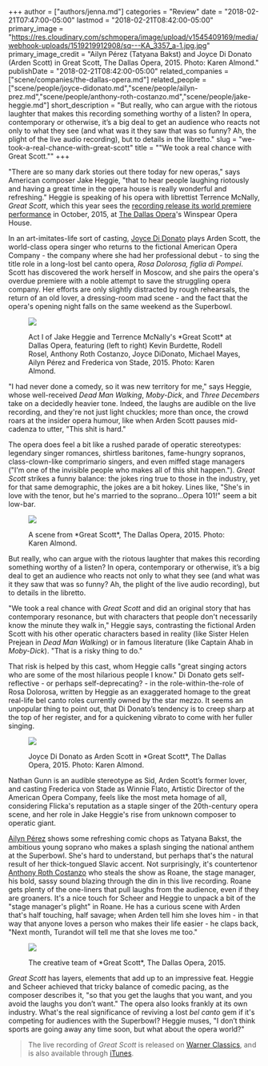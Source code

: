 +++
author = ["authors/jenna.md"]
categories = "Review"
date = "2018-02-21T07:47:00-05:00"
lastmod = "2018-02-21T08:42:00-05:00"
primary_image = "https://res.cloudinary.com/schmopera/image/upload/v1545409169/media/webhook-uploads/1519219912908/sq---KA_3357_a-1.jpg.jpg"
primary_image_credit = "Ailyn Pérez (Tatyana Bakst) and Joyce Di Donato (Arden Scott) in Great Scott, The Dallas Opera, 2015. Photo: Karen Almond."
publishDate = "2018-02-21T08:42:00-05:00"
related_companies = ["scene/companies/the-dallas-opera.md"]
related_people = ["scene/people/joyce-didonato.md","scene/people/ailyn-prez.md","scene/people/anthony-roth-costanzo.md","scene/people/jake-heggie.md"]
short_description = "But really, who can argue with the riotous laughter that makes this recording something worthy of a listen? In opera, contemporary or otherwise, it’s a big deal to get an audience who reacts not only to what they see (and what was it they saw that was so funny? Ah, the plight of the live audio recording), but to details in the libretto."
slug = "we-took-a-real-chance-with-great-scott"
title = "&quot;We took a real chance with Great Scott.&quot;"
+++

"There are so many dark stories out there today for new operas," says American composer Jake Heggie, "that to hear people laughing riotously and having a great time in the opera house is really wonderful and refreshing." Heggie is speaking of his opera with librettist Terrence McNally, *Great Scott*, which this year sees the [recording release its world premiere performance](http://www.warnerclassics.com/shop/3252560,0190295940782/joyce-didonato-great-scott) in October, 2015, at [The Dallas Opera](/scene/companies/the-dallas-opera/)'s Winspear Opera House.

In an art-imitates-life sort of casting, [Joyce Di Donato](/scene/people/joyce-di-donato/) plays Arden Scott, the world-class opera singer who returns to the fictional American Opera Company - the company where she had her professional debut - to sing the title role in a long-lost bel canto opera, *Rosa Dolorosa, figlia di Pompei*. Scott has discovered the work herself in Moscow, and she pairs the opera's overdue premiere with a noble attempt to save the struggling opera company. Her efforts are only slightly distracted by rough rehearsals, the return of an old lover, a dressing-room mad scene - and the fact that the opera's opening night falls on the same weekend as the Superbowl.

<figure data-type="image">

![](https://res.cloudinary.com/schmopera/image/upload/v1545409169/media/webhook-uploads/1519220267893/KA_2546_a-2.jpg.jpg)
<figcaption>Act I of Jake Heggie and Terrence McNally's *Great Scott* at Dallas Opera, featuring (left to right) Kevin Burdette, Rodell Rosel, Anthony Roth Costanzo, Joyce DiDonato, Michael Mayes, Ailyn Pérez and Frederica von Stade, 2015. Photo: Karen Almond.</figcaption>
</figure>

"I had never done a comedy, so it was new territory for me," says Heggie, whose well-received *Dead Man Walking*, *Moby-Dick*, and *Three Decembers* take on a decidedly heavier tone. Indeed, the laughs are audible on the live recording, and they're not just light chuckles; more than once, the crowd roars at the insider opera humour, like when Arden Scott pauses mid-cadenza to utter, "This shit is hard."

The opera does feel a bit like a rushed parade of operatic stereotypes: legendary singer romances, shirtless baritones, fame-hungry sopranos, class-clown-like comprimario singers, and even miffed stage managers ("I'm one of the invisible people who makes all of this shit happen."). *Great Scott* strikes a funny balance: the jokes ring true to those in the industry, yet for that same demographic, the jokes are a bit hokey. Lines like, "She's in love with the tenor, but he's married to the soprano...Opera 101!" seem a bit low-bar. 

<figure data-type="image">

![](https://res.cloudinary.com/schmopera/image/upload/v1545409169/media/webhook-uploads/1519220285071/KA_2722_a-1.jpg.jpg)
<figcaption>A scene from *Great Scott*, The Dallas Opera, 2015. Photo: Karen Almond.</figcaption>
</figure>

But really, who can argue with the riotous laughter that makes this recording something worthy of a listen? In opera, contemporary or otherwise, it’s a big deal to get an audience who reacts not only to what they see (and what was it they saw that was so funny? Ah, the plight of the live audio recording), but to details in the libretto.

"We took a real chance with *Great Scott* and did an original story that has contemporary resonance, but with characters that people don't necessarily know the minute they walk in," Heggie says, contrasting the fictional Arden Scott with his other operatic characters based in reality (like Sister Helen Prejean in *Dead Man Walking*) or in famous literature (like Captain Ahab in *Moby-Dick*). "That is a risky thing to do."

That risk is helped by this cast, whom Heggie calls "great singing actors who are some of the most hilarious people I know." Di Donato gets self-reflective - or perhaps self-deprecating? - in the role-within-the-role of Rosa Dolorosa, written by Heggie as an exaggerated homage to the great real-life bel canto roles currently owned by the star mezzo. It seems an unpopular thing to point out, that Di Donato’s tendency is to creep sharp at the top of her register, and for a quickening vibrato to come with her fuller singing.

<figure data-type="image">

![](https://res.cloudinary.com/schmopera/image/upload/v1545409169/media/webhook-uploads/1519220301712/KA_1871_a.jpg.jpg)
<figcaption>Joyce Di Donato as Arden Scott in *Great Scott*, The Dallas Opera, 2015. Photo: Karen Almond.</figcaption>
</figure>

Nathan Gunn is an audible stereotype as Sid, Arden Scott’s former lover, and casting Frederica von Stade as Winnie Flato, Artistic Director of the American Opera Company, feels like the most meta homage of all, considering Flicka's reputation as a staple singer of the 20th-century opera scene, and her role in Jake Heggie's rise from unknown composer to operatic giant.

[Ailyn Pérez](/talking-with-singers-ailyn-perez/) shows some refreshing comic chops as Tatyana Bakst, the ambitious young soprano who makes a splash singing the national anthem at the Superbowl. She's hard to understand, but perhaps that's the natural result of her thick-tongued Slavic accent. Not surprisingly, it's countertenor [Anthony Roth Costanzo](/scene/people/anthony-roth-costanzo/) who steals the show as Roane, the stage manager, his bold, sassy sound blazing through the din in this live recording. Roane gets plenty of the one-liners that pull laughs from the audience, even if they are groaners. It's a nice touch for Scheer and Heggie to unpack a bit of the "stage manager's plight" in Roane. He has a curious scene with Arden that's half touching, half savage; when Arden tell him she loves him - in that way that anyone loves a person who makes their life easier - he claps back, "Next month, Turandot will tell me that she loves me too."

<figure data-type="image">

![](https://res.cloudinary.com/schmopera/image/upload/v1545409169/media/webhook-uploads/1519220322973/GS-Backstage-1.jpg.jpg)
<figcaption>The creative team of *Great Scott*, The Dallas Opera, 2015.</figcaption>
</figure>

*Great Scott* has layers, elements that add up to an impressive feat. Heggie and Scheer achieved that tricky balance of comedic pacing, as the composer describes it, "so that you get the laughs that you want, and you avoid the laughs you don’t want." The opera also looks frankly at its own industry. What's the real significance of reviving a lost *bel canto* gem if it's competing for audiences with the Superbowl? Heggie muses, "I don’t think sports are going away any time soon, but what about the opera world?"

>The live recording of *Great Scott* is released on [Warner Classics](http://www.warnerclassics.com/shop/3252560,0190295940782/joyce-didonato-great-scott), and is also available through [iTunes](https://itunes.apple.com/ca/album/heggie-great-scott/1314763926?ign-mpt=uo%3D4).

